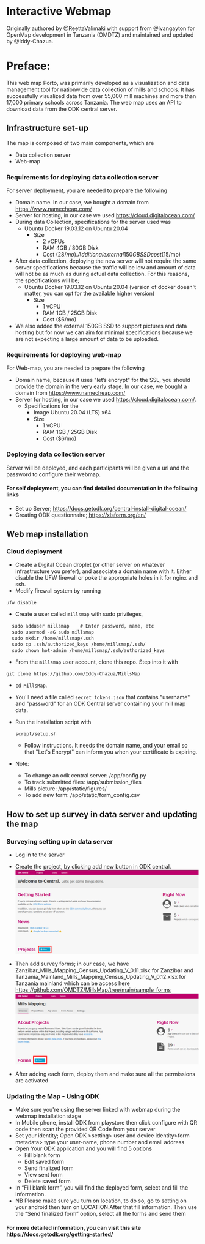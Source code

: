 # Interactive Webmap

Originally authored by @ReettaValimaki with support from @Ivangayton for OpenMap development in Tanzania (OMDTZ) and maintained and updated by @Iddy-Chazua. 

# Preface:

This web map Porto, was primarily developed as a visualization and data management tool for nationwide data collection of mills and schools. It has successfully visualized data from over 55,000 mill machines and more than 17,000 primary schools across Tanzania. The web map uses an API to download data from the ODK central server.

## Infrastructure set-up
The map is composed of two main components, which are 
- Data collection server
- Web-map

### Requirements for deploying data collection server
For server deployment, you are needed to prepare the following 
- Domain name. In our case, we bought a domain from https://www.namecheap.com/
- Server for hosting, in our case we used https://cloud.digitalocean.com/ 
- During data Collection, specifications for the server used was
  - Ubuntu Docker 19.03.12 on Ubuntu 20.04 
    - Size 
      - 2 vCPUs 
      - RAM 4GB / 80GB Disk
      - Cost ($28/mo). Additional external 150GB SSD cost ($15/mo)
- After data collection, deploying the new server will not require the same server specifications because the traffic will be low and amount of data will not be as much as during actual data collection. For this reasons, the specifications will be;
   - Ubuntu Docker 19.03.12 on Ubuntu 20.04 (version of docker doesn't matter, you can opt for the available higher version)
     - Size 
       - 1 vCPU 
       - RAM 1GB / 25GB Disk
       - Cost ($6/mo)
-  We also added the external 150GB SSD to support pictures and data hosting but for now we can aim for minimal specifications because we are not expecting a large amount of data to be uploaded.

### Requirements for deploying web-map
For Web-map, you are needed to prepare the following 
- Domain name, because it uses "let’s encrypt" for the SSL, you should provide the domain in the very early stage. In our case, we bought a domain from https://www.namecheap.com/
- Server for hosting, in our case we used https://cloud.digitalocean.com/. 
  - Specifications for the 
    - Image Ubuntu 20.04 (LTS) x64 
    - Size 
      - 1 vCPU 
      - RAM 1GB / 25GB Disk
      - Cost ($6/mo)
  

### Deploying data collection server

Server will be deployed, and each participants will be given a url and the password to configure their webmap. 

#### For self deployment, you can find detailed documentation in the following links

- Set up Server; https://docs.getodk.org/central-install-digital-ocean/ 
- Creating ODK questionnaire; https://xlsform.org/en/


## Web map installation

### Cloud deployment
- Create a Digital Ocean droplet (or other server on whatever infrastructure you prefer), and associate a domain name with it. Either disable the UFW firewall or poke the appropriate holes in it for nginx and ssh.
 - Modify firewall system by running
```
ufw disable 
```
 - Create a user called ```millsmap``` with sudo privileges, 

```
  sudo adduser millsmap    # Enter password, name, etc
  sudo usermod -aG sudo millsmap
  sudo mkdir /home/millsmap/.ssh
  sudo cp .ssh/authorized_keys /home/millsmap/.ssh/
  sudo chown hot-admin /home/millsmap/.ssh/authorized_keys
```
- From the ```millsmap``` user account, clone this repo. Step into it with 
 ```
 git clone https://github.com/Iddy-Chazua/MillsMap
 ```
- ```cd MillsMap```.
- You'll need a file called ```secret_tokens.json``` that contains "username" and "password" for an ODK Central server containing your mill map data.
- Run the installation script with 
  ```
  script/setup.sh
  ```
  - Follow instructions. It needs the domain name, and your email so that "Let's Encrypt" can inform you when your certificate is expiring.

- Note: 
  - To change an odk central server: /app/config.py
  - To track submitted  files: /app/submission_files
  - Mills picture: /app/static/figures/
  - To add new form: /app/static/form_config.csv


## How to set up survey in data server and updating the map
### Surveying setting up in data server
  - Log in to the server
  - Create the project, by clicking add new button in ODK central.
![Alt text](/app/static/static_figures/add_project.png?raw=true "Title")

  - Then add survey forms; in our case, we have Zanzibar_Mills_Mapping_Census_Updating_V_0.11.xlsx for Zanzibar and Tanzania_Mainland_Mills_Mapping_Census_Updating_V_0.12.xlsx for Tanzania mainland which can be access here https://github.com/OMDTZ/MillsMap/tree/main/sample_forms
![Alt text](/app/static/static_figures/add_form.png?raw=true "Title")
  - After adding each form, deploy them and make sure all the permissions are activated 
  

### Updating the Map  - Using ODK
- Make sure you're using the server linked with webmap during the webmap installation stage
- In Mobile phone, install ODK from playstore then click configure with QR code then scan the provided QR Code from your server
- Set your identity; Open ODK >setting> user and device  identity>form metadata> type your user-name, phone number and email address 
- Open Your ODK application and you will find 5 options
  - Fill blank form 
  - Edit saved form 
  - Send finalized form 
  - View sent form 
  - Delete saved form
- In “Fill blank form”, you will find the deployed form, select and fill the information. 
- NB Please make sure you turn on location, to do so, go to setting on your android then turn on LOCATION.After that fill information. 
Then use the “Send finalized form” option, select all the forms and send them
#### For more detailed information, you can visit this site https://docs.getodk.org/getting-started/
